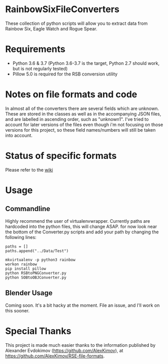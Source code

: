 # RainbowSixFileConverters
These collection of python scripts will allow you to extract data from Rainbow Six, Eagle Watch and Rogue Spear.

# Requirements
- Python 3.6 & 3.7 (Python 3.6-3.7 is the target, Python 2.7 should work, but is not regularly tested)
- Pillow 5.0 is required for the RSB conversion utility

# Notes on file formats and code
In almost all of the converters there are several fields which are unknown. These are stored in the classes as well as in the accompanying JSON files, and are labelled in ascending order, such as "unknown1". I've tried to account for later versions of the files even though i'm not focusing on those versions for this project, so these field names/numbers will still be taken into account.

# Status of specific formats
Please refer to the [wiki](https://github.com/boristsr/RainbowSixFileConverters/wiki)

# Usage
## Commandline
Highly recommend the user of virtualenvwrapper. Currently paths are hardcoded into the python files, this will change ASAP. for now look near the bottom of the Converter.py scripts and add your path by changing the following lines:
```
paths = []
paths.append("../Data/Test")
```

```
mkvirtualenv -p python3 rainbow
workon rainbow
pip install pillow
python RSBtoPNGConverter.py
python SOBtoOBJConverter.py
```

## Blender Usage
Coming soon. It's a bit hacky at the moment. File an issue, and I'll work on this sooner.

# Special Thanks
This project is made much easier thanks to the information published by Alexander Evdokimov (https://github.com/AlexKimov), at https://github.com/AlexKimov/RSE-file-formats.

